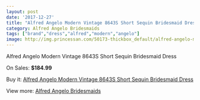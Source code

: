 ```yaml
---
layout: post
date: '2017-12-27'
title: "Alfred Angelo Modern Vintage 8643S Short Sequin Bridesmaid Dress"
category: Alfred Angelo Bridesmaids
tags: ["brand","dress","alfred","modern","angelo"]
image: http://img.princessan.com/50173-thickbox_default/alfred-angelo-modern-vintage-8643s-short-sequin-bridesmaid-dress.jpg
---
```

Alfred Angelo Modern Vintage 8643S Short Sequin Bridesmaid Dress

On Sales: **$184.99**
<a href="https://www.princessan.com/en/alfred-angelo-bridesmaids/22666-alfred-angelo-modern-vintage-8643s-short-sequin-bridesmaid-dress.html"><amp-img layout="responsive" width="600" height="600" src="//img.princessan.com/50173-thickbox_default/alfred-angelo-modern-vintage-8643s-short-sequin-bridesmaid-dress.jpg" alt="Alfred Angelo Modern Vintage 8643S Short Sequin Bridesmaid Dress 0" /></a>

Buy it: [Alfred Angelo Modern Vintage 8643S Short Sequin Bridesmaid Dress](https://www.princessan.com/en/alfred-angelo-bridesmaids/22666-alfred-angelo-modern-vintage-8643s-short-sequin-bridesmaid-dress.html "Alfred Angelo Modern Vintage 8643S Short Sequin Bridesmaid Dress")

View more: [Alfred Angelo Bridesmaids](https://www.princessan.com/en/192-alfred-angelo-bridesmaids "Alfred Angelo Bridesmaids")